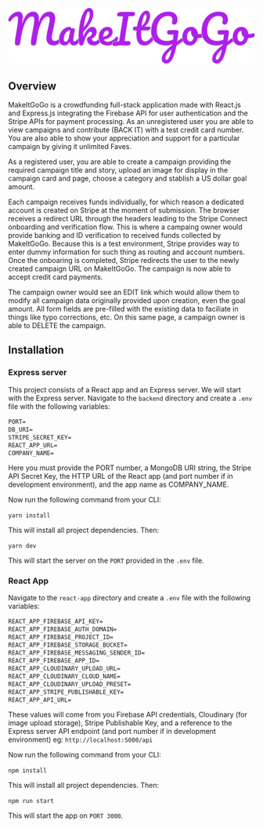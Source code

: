 [![makeitgogo logo](media/makeitgogo.svg 'click to visit')](https://makeitgogo.davidquintero.dev)

## Overview

MakeItGoGo is a crowdfunding full-stack application made with React.js and Express.js integrating the Firebase API for user authentication and the Stripe APIs for payment processing. As an unregistered user you are able to view campaigns and contribute (BACK IT) with a test credit card number. You are also able to show your appreciation and support for a particular campaign by giving it unlimited Faves.

As a registered user, you are able to create a campaign providing the required campaign title and story, upload an image for display in the campaign card and page, choose a category and stablish a US dollar goal amount.

Each campaign receives funds individually, for which reason a dedicated account is created on Stripe at the moment of submission. The browser receives a redirect URL through the headers leading to the Stripe Connect onboarding and verification flow. This is where a campaing owner would provide banking and ID verification to received funds collected by MakeItGoGo. Because this is a test environment, Stripe provides way to enter dummy information for such thing as routing and account numbers. Once the onboaring is completed, Stripe redirects the user to the newly created campaign URL on MakeItGoGo. The campaign is now able to accept credit card payments.

The campaign owner would see an EDIT link which would allow them to modify all campaign data originally provided upon creation, even the goal amount. All form fields are pre-filled with the existing data to faciliate in things like typo corrections, etc. On this same page, a campaign owner is able to DELETE the campaign.

## Installation

### Express server

This project consists of a React app and an Express server. We will start with the Express server. Navigate to the `backend` directory and create a `.env` file with the following variables:

```
PORT=
DB_URI=
STRIPE_SECRET_KEY=
REACT_APP_URL=
COMPANY_NAME=
```

Here you must provide the PORT number, a MongoDB URI string, the Stripe API Secret Key, the HTTP URL of the React app (and port number if in development environment), and the app name as COMPANY_NAME.

Now run the following command from your CLI:

`yarn install`

This will install all project dependencies. Then:

`yarn dev`

This will start the server on the `PORT` provided in the `.env` file.

### React App

Navigate to the `react-app` directory and create a `.env` file with the following variables:

```
REACT_APP_FIREBASE_API_KEY=
REACT_APP_FIREBASE_AUTH_DOMAIN=
REACT_APP_FIREBASE_PROJECT_ID=
REACT_APP_FIREBASE_STORAGE_BUCKET=
REACT_APP_FIREBASE_MESSAGING_SENDER_ID=
REACT_APP_FIREBASE_APP_ID=
REACT_APP_CLOUDINARY_UPLOAD_URL=
REACT_APP_CLOUDINARY_CLOUD_NAME=
REACT_APP_CLOUDINARY_UPLOAD_PRESET=
REACT_APP_STRIPE_PUBLISHABLE_KEY=
REACT_APP_API_URL=
```

These values will come from you Firebase API credentials, Cloudinary (for image upload storage), Stripe Publishable Key, and a reference to the Express server API endpoint (and port number if in development environment) eg: `http://localhost:5000/api`

Now run the following command from your CLI:

`npm install`

This will install all project dependencies. Then:

`npm run start`

This will start the app on `PORT 3000`.
